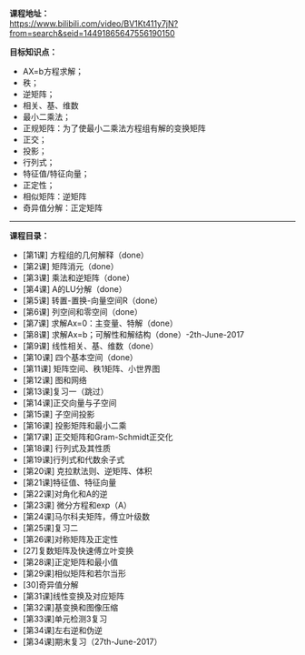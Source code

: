 **课程地址：**<br/>
https://www.bilibili.com/video/BV1Kt411y7jN?from=search&seid=14491865647556190150 <br/>

**目标知识点：**<br/>
* AX=b方程求解；
* 秩；
* 逆矩阵；
* 相关、基、维数
* 最小二乘法；
* 正规矩阵：为了使最小二乘法方程组有解的变换矩阵
* 正交；
* 投影；
* 行列式；
* 特征值/特征向量；
* 正定性；
* 相似矩阵：逆矩阵
* 奇异值分解：正定矩阵
--------------------------
**课程目录：**<br/>
* [第1课] 方程组的几何解释（done）
* [第2课] 矩阵消元（done）
* [第3课] 乘法和逆矩阵（done）
* [第4课] A的LU分解（done）
* [第5课] 转置-置换-向量空间R（done）
* [第6课] 列空间和零空间（done）
* [第7课] 求解Ax=0：主变量、特解（done）
* [第8课] 求解Ax=b；可解性和解结构（done）-2th-June-2017
* [第9课] 线性相关、基、维数（done）
* [第10课] 四个基本空间（done）
* [第11课] 矩阵空间、秩1矩阵、小世界图
* [第12课] 图和网络
* [第13课]复习一（跳过）
* [第14课]正交向量与子空间
* [第15课] 子空间投影
* [第16课] 投影矩阵和最小二乘
* [第17课] 正交矩阵和Gram-Schmidt正交化
* [第18课] 行列式及其性质
* [第19课]行列式和代数余子式
* [第20课] 克拉默法则、逆矩阵、体积
* [第21课]特征值、特征向量
* [第22课]对角化和A的逆
* [第23课] 微分方程和exp（A）
* [第24课]马尔科夫矩阵，傅立叶级数
* [第25课]复习二
* [第26课]对称矩阵及正定性
* [27]复数矩阵及快速傅立叶变换
* [第28课]正定矩阵和最小值
* [第29课]相似矩阵和若尔当形
* [30]奇异值分解
* [第31课]线性变换及对应矩阵
* [第32课]基变换和图像压缩
* [第33课]单元检测3复习
* [第34课]左右逆和伪逆
* [第34课]期末复习（27th-June-2017）
